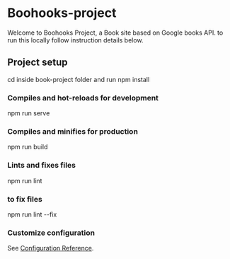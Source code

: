 # Boohooks-project
Welcome to Boohooks Project, a  Book site based on Google books API. to run this locally follow instruction details below.

## Project setup
cd inside book-project folder and run npm install

### Compiles and hot-reloads for development
npm run serve

### Compiles and minifies for production
npm run build

### Lints and fixes files
npm run lint

### to fix files
npm run lint --fix

### Customize configuration
See [Configuration Reference](https://cli.vuejs.org/config/).
